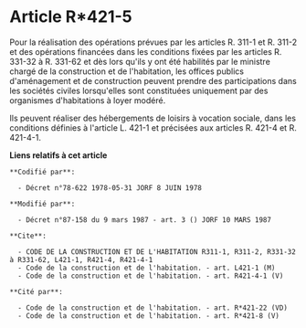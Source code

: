 # Article R*421-5

Pour la réalisation des opérations prévues par les articles R. 311-1 et R. 311-2 et des opérations financées dans les
conditions fixées par les articles R. 331-32 à R. 331-62 et dès lors qu'ils y ont été habilités par le ministre chargé de la
construction et de l'habitation, les offices publics d'aménagement et de construction peuvent prendre des participations dans
les sociétés civiles lorsqu'elles sont constituées uniquement par des organismes d'habitations à loyer modéré.

Ils peuvent réaliser des hébergements de loisirs à vocation sociale, dans les conditions définies à l'article L. 421-1 et
précisées aux articles R. 421-4 et R. 421-4-1.

**Liens relatifs à cet article**

	**Codifié par**:

	  - Décret n°78-622 1978-05-31 JORF 8 JUIN 1978

	**Modifié par**:

	  - Décret n°87-158 du 9 mars 1987 - art. 3 () JORF 10 MARS 1987

	**Cite**:

	  - CODE DE LA CONSTRUCTION ET DE L'HABITATION R311-1, R311-2, R331-32 à R331-62, L421-1, R421-4, R421-4-1
	  - Code de la construction et de l'habitation. - art. L421-1 (M)
	  - Code de la construction et de l'habitation. - art. R421-4-1 (V)

	**Cité par**:

	  - Code de la construction et de l'habitation. - art. R*421-22 (VD)
	  - Code de la construction et de l'habitation. - art. R*421-8 (V)
